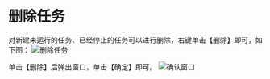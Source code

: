 # 删除任务
对新建未运行的任务、已经停止的任务可以进行删除，右键单击【删除】即可，如下图：
![删除任务](https://i.imgur.com/vSUocGp.png)

单击【删除】后弹出窗口，单击【确定】即可。
![确认窗口](https://i.imgur.com/pjyduEn.png)